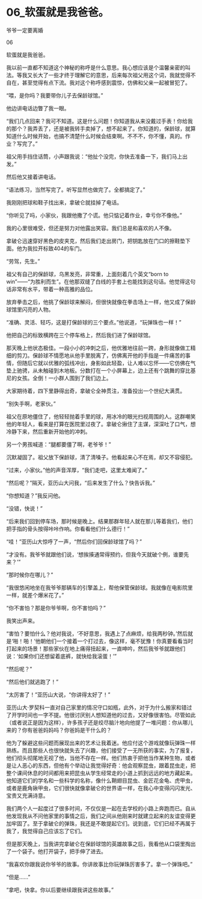# 06_软蛋就是我爸爸。

爷爷一定要离婚

06

软蛋就是我爸爸。

我以前一直都不知道这个神秘的称呼是什么意思。我心想应该是个温馨亲密的叫法。等我又长大了一些才终于理解它的意思，后来每次祖父用这个词，我就觉得不自在，甚至觉得有点下流。我对这个称呼感到震惊，仿佛和父亲一起被冒犯了。

“喂，是你吗？我要带你儿子去保龄球馆。”

他边讲电话边瞥了我一眼。

“我们几点回来？我可不知道。这是什么问题！你知道我从来没戴过手表！你给我的那个？我弄丢了，还是被我转手卖掉了，想不起来了。你知道的，保龄球，就算知道什么时候开始，也搞不清楚什么时候会结束啊。不不不，你不懂，真的。作业？写完了。”

祖父用手挡住话筒，小声跟我说：“他扯个没完，你快去准备一下，我们马上出发。”

然后他又接着讲电话。

“语法练习，当然写完了。听写显然也做完了。全都搞定了。”

我刚刚把球和鞋子找出来，拿破仑就挂掉了电话。

“你听见了吗，小家伙，我跟他撒了个谎。他只惦记着作业，幸亏你不像他。”

我的心里很难受，但还是努力对他露出笑容。我们总是和喜欢的人不像。

拿破仑迅速穿好黑色的皮夹克，然后我们走出房门，把钥匙放在门口的擦鞋垫下面。他为我拉开标致404的车门。

“劳驾，先生。”

祖父有自己的保龄球，乌黑发亮，非常重，上面刻着几个英文“born to win”——“为胜利而生”。在他那双缝了白线的手套上也能找到这句话。他觉得这句话非常有水平，带着一种高雅的品位。

放弃拳击之后，他挑了保龄球来解闷，但很快就像在拳击场上一样，他又成了保龄球馆里闪亮的人物。

“准确、灵活、轻巧，这是打保龄球的三个要点。”他说道，“玩弹珠也一样！”

他把自己的标致横跨在三个停车格上，然后我们进了保龄球馆。

那天晚上他状态极佳。一段小小的冲刺之后，他优雅地往前一跨，身形就像做工精细的剪刀。保龄球不情愿地从他手里脱离了，仿佛离开他的手指是一件痛苦的事情，但随后它就以优雅的弧线冲出，身影如此轻盈，让人难以忘怀——它仿佛在气垫上驰骋，从未触碰到木地板。分数打在一个小屏幕上，边上还有个跳舞的穿比基尼的女孩。全倒！一小群人围到了我们边上。

大家期待着，四下里静得出奇，拿破仑全神贯注，准备投出一个世纪大满贯。

“别失手啊，老家伙。”

祖父在原地僵住了，他轻轻抛着手里的球，用冰冷的眼光扫视周围的人。这群嘲笑他的年轻人，看来是打算在医院里过夜了。拿破仑揪住了主谋，深深吐了口气，想冷静下来，然后重新开始他的冲刺。

另一个男孩喊道：“腿都要僵了啊，老爷爷！”

沉默凝固了。祖父放下保龄球，清了清嗓子。他看起来心不在焉，却又不容侵犯。

“过来，小家伙。”他的声音浑厚，“我们走吧，这里太难闻了。”

“然后呢？”隔天，亚历山大问我，“后来发生了什么？快告诉我。”

“你想知道？”我反问他。

“没错，快说！”

“后来我们回到停车场，那时候是晚上。结果那群年轻人就在那儿等着我们，他们把手指的骨头按得咔咔作响。你看看他们什么德行！”

“哇！”亚历山大惊呼了一声，“然后你们回保龄球馆了吗？”

“才没有。我爷爷就跟他们说，‘想挨揍通常得预约，但我今天就破个例，谁要先来？’”

“那时候你在哪儿？”

“我很悠闲地坐在我爷爷那辆车的引擎盖上，帮他保管保龄球。我就像在电影院里一样，就差个爆米花了。”

“你不害怕？那是你爷爷啊，你不害怕吗？”

我笑出声来。

“害怕？要怕什么？他对我说，‘不好意思，我遇上了点麻烦，给我两秒钟。’然后就是‘啪！啪！’他朝他们一个接着一个打过去，像这样，毫不犹豫！你真要看看当时打起来的场景！那些家伙在地上痛得扭起来，一直呻吟，然后我爷爷就跟他们说：‘如果你们还想留着底裤，就快给我滚蛋！’”

“然后呢？”

“然后他们就逃跑了！”

“太厉害了！”亚历山大说，“你讲得太好了！”

亚历山大·罗契科一直对自己家里的情况守口如瓶，此外，对于为什么搬家和错过了开学时间也一字不提。他很讨厌别人想知道他的过去，又好像很害怕。尽管如此（或者说正是因为这样），许多孩子还是绞尽脑汁地向他提了一堆问题：你从哪儿来的？你有爸爸妈妈吗？你爸妈是干什么的？

他为了躲避这些问题而展现出来的艺术让我着迷。他应付这个游戏就像玩弹珠一样熟练。而且那些人也很快就失去了兴趣，他们接受了一无所获的事实，为了报复，他们彻头彻尾地无视了他，当他不存在一样。他们热衷于把他当作某种生物，或者是让人恶心的东西，但他有个举动让我觉得好奇：他会观察昆虫，跟着昆虫走，把整个课间休息的时间都用来把昆虫从学生经常走的小道上抓到远远的地方藏起来。他知道它们的学名和一些科学的名称，像什么鞘翅目昆虫、金匠花金龟、虎甲虫，或者是鹿角锹甲虫，它们很快就像拿破仑的世界语一样，在我心中变得闪闪发光、宝贵又充满诗意。

我们两个人一起度过了很多时间，不仅仅是一起在去学校的小路上奔跑而已。自从他发现我从不问他家里的事情之后，我们之间从他刚来时就建立起来的友谊变得更加牢固了。至于拿破仑的弹珠，我还是不敢提起它们。说到底，它们已经不再属于我了，我觉得自己应该忘了它们。

但是那天晚上，当我讲完拿破仑在保龄球馆的英雄故事之后，我看他从口袋里掏出了一个袋子。他打开袋子，把手伸了进去。

“我喜欢你跟我说你爷爷的故事。你讲故事比你玩弹珠厉害多了。拿一个弹珠吧。”

“但是……”

“拿吧，快拿。你以后要继续跟我讲这些故事。”